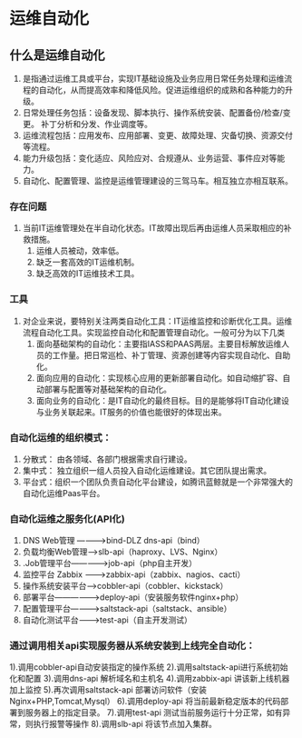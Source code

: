 # 运维自动化
## 什么是运维自动化
1.  是指通过运维工具或平台，实现IT基础设施及业务应用日常任务处理和运维流程的自动化，从而提高效率和降低风险。促进运维组织的成熟和各种能力的升级。
2.  日常处理任务包括：设备发现、脚本执行、操作系统安装、配置备份/检查/变更。 补丁分析和分发、作业调度等。
3.  运维流程包括：应用发布、应用部署、变更、故障处理、灾备切换、资源交付等流程。
4.  能力升级包括：变化适应、风险应对、合规遵从、业务运营、事件应对等能力。
5.  自动化、配置管理、监控是运维管理建设的三驾马车。相互独立亦相互联系。
### 存在问题
1. 当前IT运维管理处在半自动化状态。IT故障出现后再由运维人员采取相应的补救措施。
   1. 运维人员被动，效率低。
   2. 缺乏一套高效的IT运维机制。
   3. 缺乏高效的IT运维技术工具。
### 工具
1. 对企业来说，要特别关注两类自动化工具：IT运维监控和诊断优化工具。运维流程自动化工具。实现监控自动化和配置管理自动化。一般可分为以下几类
   1. 面向基础架构的自动化：主要指IASS和PAAS两层。主要目标解放运维人员的工作量。把日常巡检、补丁管理、资源创建等内容实现自动化、自助化。
   2. 面向应用的自动化：实现核心应用的更新部署自动化。如自动缩扩容、自动部署与配置等对基础架构的自动化。
   3. 面向业务的自动化：是IT自动化的最终目标。目的是能够将IT自动化建设与业务关联起来。IT服务的价值也能很好的体现出来。
### 自动化运维的组织模式：
1. 分散式： 由各领域、各部门根据需求自行建设。
2. 集中式： 独立组织一组人员投入自动化运维建设。其它团队提出需求。
3. 平台式：组织一个团队负责自动化平台建设，如腾讯蓝鲸就是一个非常强大的自动化运维Paas平台。
### 自动化运维之服务化(API化)
1. DNS Web管理 ———->bind-DLZ dns-api（bind）
2. 负载均衡Web管理——>slb-api（haproxy、LVS、Nginx）
3. .Job管理平台————->job-api（php自主开发） 
4. 监控平台 Zabbix ——->zabbix-api（zabbix、nagios、cacti）
5. 操作系统安装平台——>cobbler-api（cobbler、kickstack）
6. 部署平台——————>deploy-api（安装服务软件nginx+php）
7. 配置管理平台————>saltstack-api（saltstack、ansible）
8. 自动化测试平台———>test-api（自主开发测试）
### 通过调用相关api实现服务器从系统安装到上线完全自动化：
1).调用cobbler-api自动安装指定的操作系统
2).调用saltstack-api进行系统初始化和配置
3).调用dns-api 解析域名和主机名
4).调用zabbix-api 讲该新上线机器加上监控
5).再次调用saltstack-api 部署访问软件（安装Nginx+PHP,Tomcat,Mysql）
6).调用deploy-api 将当前最新稳定版本的代码部署到服务器上的指定目录。
7).调用test-api 测试当前服务运行十分正常，如有异常，则执行报警等操作
8).调用slb-api 将该节点加入集群。